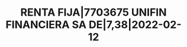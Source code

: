 ---
layout: asset
title: RENTA FIJA|7703675 UNIFIN FINANCIERA SA DE|7,38|2022-02-12
isin: USP94461AE36
---